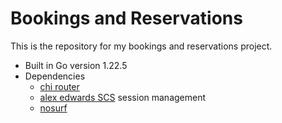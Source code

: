 # Bookings and Reservations

This is the repository for my bookings and reservations project.

- Built in Go version 1.22.5
- Dependencies
  - [chi router](https://github.com/go-chi/chi)
  - [alex edwards SCS](https://github.com/alexedwards/scs/v2) session management
  - [nosurf](https://github.com/justinas/nosurf)
